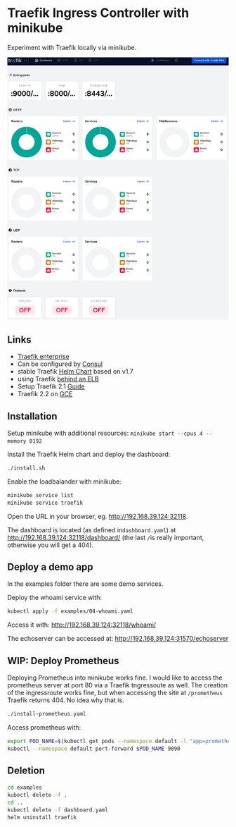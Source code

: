 # Traefik Ingress Controller with minikube

Experiment with Traefik locally via minikube.

![dashboard.png](dashboard.png)

## Links

* [Traefik enterprise](https://doc.traefik.io/traefik-enterprise/)
* Can be configured by [Consul](https://www.consul.io/)
* stable Traefik [Helm Chart](https://github.com/helm/charts/tree/master/stable/traefik) based on v1.7
* using Traefik [behind an ELB](https://guv.cloud/post/traefik-aws-nlb/)
* Setup Traefik 2.1 [Guide](https://ralph.blog.imixs.com/2020/02/01/kubernetes-setup-traefik-2-1/)
* Traefik 2.2 on [GCE](https://github.com/codeaprendiz/kubernetes-kitchen/tree/master/gcp/task-005-traefik-whoami)

## Installation

Setup minikube with additional resources: `minikube start --cpus 4 --memory 8192`

Install the Traefik Helm chart and deploy the dashboard:

```bash
./install.sh
```

Enable the loadbalander with minikube:

```bash
minikube service list
minikube service traefik
```

Open the URL in your browser, eg. <http://192.168.39.124:32118>.

The dashboard is located (as defined in`dashboard.yaml`) at <http://192.168.39.124:32118/dashboard/> (the last `/`is really important, otherwise you will get a 404).

## Deploy a demo app

In the examples folder there are some demo services.

Deploy the whoami service with:

```bash
kubectl apply -f examples/04-whoami.yaml
```

Access it with: <http://192.168.39.124:32118/whoami/>

The echoserver can be accessed at: <http://192.168.39.124:31570/echoserver>

## WIP: Deploy Prometheus

Deploying Prometheus into minikube works fine. I would like to access the prometheus server at port 80 via a Traefik tngressoute as well.
The creation of the ingressroute works fine, but when accessing the site at `/prometheus` Traefik returns 404. No idea why that is.

```bash
./install-prometheus.yaml
```

Access prometheus with:

```bash
export POD_NAME=$(kubectl get pods --namespace default -l "app=prometheus,component=server" -o jsonpath="{.items[0].metadata.name}")
kubectl --namespace default port-forward $POD_NAME 9090
```

## Deletion

```bash
cd examples
kubectl delete -f .
cd ..
kubectl delete -f dashboard.yaml
helm uninstall traefik
```
